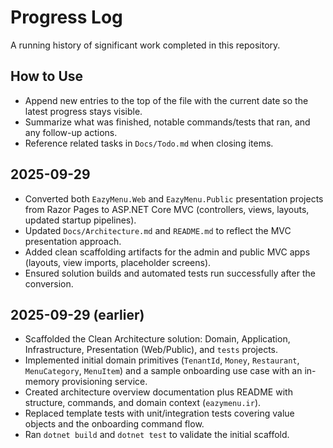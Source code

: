 # Progress Log

A running history of significant work completed in this repository.

## How to Use
- Append new entries to the top of the file with the current date so the latest progress stays visible.
- Summarize what was finished, notable commands/tests that ran, and any follow-up actions.
- Reference related tasks in `Docs/Todo.md` when closing items.

## 2025-09-29
- Converted both `EazyMenu.Web` and `EazyMenu.Public` presentation projects from Razor Pages to ASP.NET Core MVC (controllers, views, layouts, updated startup pipelines).
- Updated `Docs/Architecture.md` and `README.md` to reflect the MVC presentation approach.
- Added clean scaffolding artifacts for the admin and public MVC apps (layouts, view imports, placeholder screens).
- Ensured solution builds and automated tests run successfully after the conversion.

## 2025-09-29 (earlier)
- Scaffolded the Clean Architecture solution: Domain, Application, Infrastructure, Presentation (Web/Public), and `tests` projects.
- Implemented initial domain primitives (`TenantId`, `Money`, `Restaurant`, `MenuCategory`, `MenuItem`) and a sample onboarding use case with an in-memory provisioning service.
- Created architecture overview documentation plus README with structure, commands, and domain context (`eazymenu.ir`).
- Replaced template tests with unit/integration tests covering value objects and the onboarding command flow.
- Ran `dotnet build` and `dotnet test` to validate the initial scaffold.

